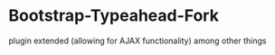Bootstrap-Typeahead-Fork
========================

plugin extended (allowing for AJAX functionality) among other things